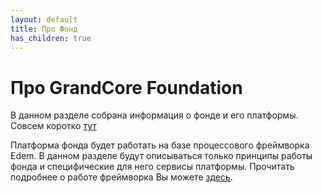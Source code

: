 ```yaml
---
layout: default
title: Про Фонд
has_children: true
---
```



# Про GrandCore Foundation
В данном разделе собрана информация о фонде и его платформы. 
Совсем коротко [тут](https://grandcore.org)

Платформа фонда будет работать на базе процессового фреймворка Edem. В данном разделе будут описываться только принципы работы фонда и специфические для него сервисы платформы. Прочитать подробнее о работе фреймворка Вы можете [здесь](https://grandcore.org/docs/02-edem). 

